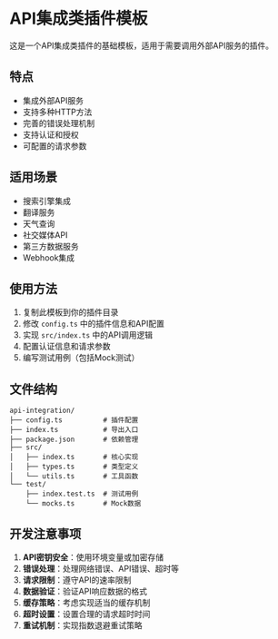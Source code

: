 # API集成类插件模板

这是一个API集成类插件的基础模板，适用于需要调用外部API服务的插件。

## 特点
- 集成外部API服务
- 支持多种HTTP方法
- 完善的错误处理机制
- 支持认证和授权
- 可配置的请求参数

## 适用场景
- 搜索引擎集成
- 翻译服务
- 天气查询
- 社交媒体API
- 第三方数据服务
- Webhook集成

## 使用方法

1. 复制此模板到你的插件目录
2. 修改 `config.ts` 中的插件信息和API配置
3. 实现 `src/index.ts` 中的API调用逻辑
4. 配置认证信息和请求参数
5. 编写测试用例（包括Mock测试）

## 文件结构

```
api-integration/
├── config.ts          # 插件配置
├── index.ts           # 导出入口
├── package.json       # 依赖管理
├── src/
│   ├── index.ts       # 核心实现
│   ├── types.ts       # 类型定义
│   └── utils.ts       # 工具函数
└── test/
    ├── index.test.ts  # 测试用例
    └── mocks.ts       # Mock数据
```

## 开发注意事项

1. **API密钥安全**：使用环境变量或加密存储
2. **错误处理**：处理网络错误、API错误、超时等
3. **请求限制**：遵守API的速率限制
4. **数据验证**：验证API响应数据的格式
5. **缓存策略**：考虑实现适当的缓存机制
6. **超时设置**：设置合理的请求超时时间
7. **重试机制**：实现指数退避重试策略
